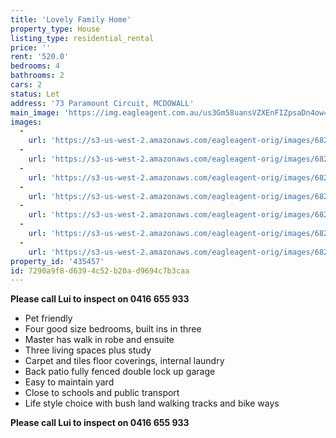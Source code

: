 ```yaml
---
title: 'Lovely Family Home'
property_type: House
listing_type: residential_rental
price: ''
rent: '520.0'
bedrooms: 4
bathrooms: 2
cars: 2
status: Let
address: '73 Paramount Circuit, MCDOWALL'
main_image: 'https://img.eagleagent.com.au/us3Gm58uansVZXEnFIZpsaDn4ow=/1280x854/smart/https://s3-us-west-2.amazonaws.com/eagleagent-orig/images/6824564/423469206-image-M.jpg'
images:
  -
    url: 'https://s3-us-west-2.amazonaws.com/eagleagent-orig/images/6824570/423469206-image-F.jpg'
  -
    url: 'https://s3-us-west-2.amazonaws.com/eagleagent-orig/images/6824569/423469206-image-E.jpg'
  -
    url: 'https://s3-us-west-2.amazonaws.com/eagleagent-orig/images/6824568/423469206-image-D.jpg'
  -
    url: 'https://s3-us-west-2.amazonaws.com/eagleagent-orig/images/6824567/423469206-image-C.jpg'
  -
    url: 'https://s3-us-west-2.amazonaws.com/eagleagent-orig/images/6824566/423469206-image-B.jpg'
  -
    url: 'https://s3-us-west-2.amazonaws.com/eagleagent-orig/images/6824565/423469206-image-A.jpg'
  -
    url: 'https://s3-us-west-2.amazonaws.com/eagleagent-orig/images/6824564/423469206-image-M.jpg'
property_id: '435457'
id: 7290a9f8-d639-4c52-b20a-d9694c7b3caa
---
```

**Please call Lui to inspect on 0416 655 933**

* Pet friendly
* Four good size bedrooms, built ins in three
* Master has walk in robe and ensuite
* Three living spaces plus study
* Carpet and tiles floor coverings, internal laundry
* Back patio fully fenced double lock up garage
* Easy to maintain yard
* Close to schools and public transport
* Life style choice with bush land walking tracks and bike ways

**Please call Lui to inspect on 0416 655 933**